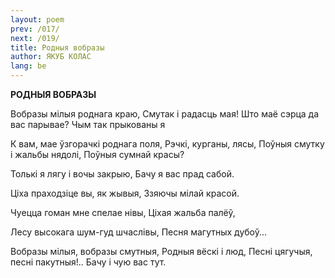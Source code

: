 ```yaml
---
layout: poem
prev: /017/
next: /019/
title: Родныя вобразы
author: ЯКУБ КОЛАС
lang: be
---
```



 
**РОДНЫЯ ВОБРАЗЫ**

Вобразы мілыя роднага краю, Смутак і радасць мая! Што маё сэрца да вас парывае? Чым так прыкованы я

К вам, мае ўзгорачкі роднага поля, Рэчкі, курганы, лясы, Поўныя смутку і жальбы нядолі, Поўныя сумнай красы?

Толькі я лягу і вочы закрыю, Бачу я вас прад сабой.

Ціха праходзіце вы, як жывыя, Ззяючы мілай красой.

Чуецца гоман мне спелае нівы, Ціхая жальба палёў,

Лесу высокага шум-гуд шчаслівы, Песня магутных дубоў...

Вобразы мілыя, вобразы смутныя, Родныя вёскі і люд, Песні цягучыя, песні пакутныя!.. Бачу і чую вас тут.

